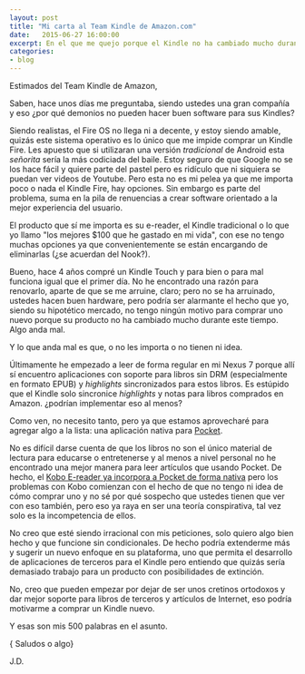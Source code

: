 ```yaml
---
layout: post
title: "Mi carta al Team Kindle de Amazon.com"
date:   2015-06-27 16:00:00
excerpt: En el que me quejo porque el Kindle no ha cambiado mucho durante 4 años o más.
categories:
- blog
---
```

Estimados del Team Kindle de Amazon,

Saben, hace unos días me preguntaba, siendo ustedes una gran compañía y eso ¿por qué demonios no pueden hacer buen software para sus Kindles?

Siendo realistas, el Fire OS no llega ni a decente, y estoy siendo amable, quizás este sistema operativo es lo único que me impide comprar un Kindle Fire. Les apuesto que si utilizaran una versión *tradicional* de Android esta *señorita* sería la más codiciada del baile. Estoy seguro de que Google no se los hace fácil y quiere parte del pastel pero es ridículo que ni siquiera se puedan ver videos de Youtube. Pero esta no es mi pelea ya que me importa poco o nada el Kindle Fire, hay opciones. Sin embargo es parte del problema, suma en la pila de renuencias a crear software orientado a la mejor experiencia del usuario. 

El producto que sí me importa es su e-reader, el Kindle tradicional o lo que yo llamo "los mejores $100 que he gastado en mi vida", con ese no tengo muchas opciones ya que convenientemente se están encargando de eliminarlas (¿se acuerdan del Nook?).

Bueno, hace 4 años compré un Kindle Touch y para bien o para mal funciona igual que el primer día. No he encontrado una razón para renovarlo, aparte de que se me arruine, claro; pero no se ha arruinado, ustedes hacen buen hardware, pero podría ser alarmante el hecho que yo, siendo su hipotético mercado, no tengo ningún motivo para comprar uno nuevo porque su producto no ha cambiado mucho durante este tiempo. Algo anda mal.

Y lo que anda mal es que, o no les importa o no tienen ni idea. 

Últimamente he empezado a leer de forma regular en mi Nexus 7 porque allí sí encuentro aplicaciones con soporte para libros sin DRM (especialmente en formato EPUB) y *highlights* sincronizados para estos libros. Es estúpido que el Kindle solo sincronice *highlights* y notas para libros comprados en Amazon. ¿podrían implementar eso al menos?

Como ven, no necesito tanto, pero ya que estamos aprovecharé para agregar algo a la lista: una aplicación nativa para [Pocket](https://getpocket.com/).

No es difícil darse cuenta de que los libros no son el único material de lectura para educarse o entretenerse y al menos a nivel personal no he encontrado una mejor manera para leer artículos que usando Pocket. De hecho, el [Kobo E-reader ya incorpora a Pocket de forma nativa](http://getpocket.com/blog/2013/08/pocket-comes-to-the-e-reader-pocket-now-built-into-all-kobo-devices/) pero los problemas con Kobo comienzan con el hecho de que no tengo ni idea de cómo comprar uno y no sé por qué sospecho que ustedes tienen que ver con eso también, pero eso ya raya en ser una teoría conspirativa, tal vez solo es la incompetencia de ellos.

No creo que esté siendo irracional con mis peticiones, solo quiero algo bien hecho y que funcione sin condicionales. De hecho podría extenderme más y sugerir un nuevo enfoque en su plataforma, uno que permita el desarrollo de aplicaciones de terceros para el Kindle pero entiendo que quizás sería demasiado trabajo para un producto con posibilidades de extinción.

No, creo que pueden empezar por dejar de ser unos cretinos ortodoxos y dar mejor soporte para libros de terceros y artículos de Internet, eso podría motivarme a comprar un Kindle nuevo.

Y esas son mis 500 palabras en el asunto.

{ Saludos o algo}

J.D.
